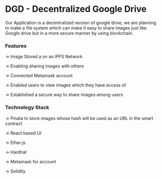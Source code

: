 # DGD - Decentralized Google Drive 

Our Application is a decentralized version of google drive, we are planning to make a file system which can make it easy to share images just like Google drive but in a more secure manner by using blockchain.

### Features

-> Image Stored a on an IPFS Network 

-> Enabling sharing images with others

-> Connected Metamask account

-> Enabled users to view images which they have access of

-> Established a secure way to share images among users

### Technology Stack

-> Pinata to store images whose hash will be used as an URL in the smart contract

-> React based UI

-> Ether.js

-> Hardhat

-> Metamask for account

-> Solidity


